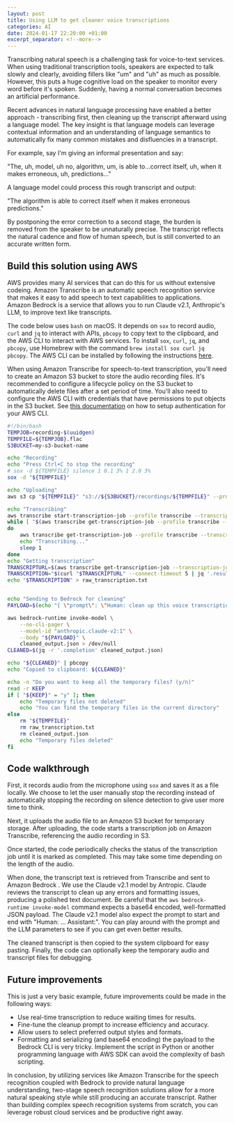 ```yaml
---
layout: post
title: Using LLM to get cleaner voice transcriptions
categories: AI
date: 2024-01-17 22:20:00 +01:00
excerpt_separator: <!--more-->
---
```

Transcribing natural speech is a challenging task for voice-to-text services. When using traditional transcription tools, speakers are expected to talk slowly and clearly, avoiding fillers like "um" and "uh" as much as possible. However, this puts a huge cognitive load on the speaker to monitor every word before it's spoken. Suddenly, having a normal conversation becomes an artificial performance.

Recent advances in natural language processing have enabled a better approach - transcribing first, then cleaning up the transcript afterward using a language model. The key insight is that language models can leverage contextual information and an understanding of language semantics to automatically fix many common mistakes and disfluencies in a transcript. 

For example, say I'm giving an informal presentation and say:

"The, uh, model, uh no, algorithm, um, is able to...correct itself, uh, when it makes erroneous, uh, predictions..." 

A language model could process this rough transcript and output: 

"The algorithm is able to correct itself when it makes erroneous predictions."
<!--more-->

By postponing the error correction to a second stage, the burden is removed from the speaker to be unnaturally precise. The transcript reflects the natural cadence and flow of human speech, but is still converted to an accurate written form.

## Build this solution using AWS

AWS provides many AI services that can do this for us without extensive codeing.  Amazon Transcribe is an automatic speech recognition service that makes it easy to add speech to text capabilities to applications. Amazon Bedrock is a service that allows you to run Claude v2.1, Anthropic's LLM, to improve text like transcripts.

The code below uses `bash` on macOS. It depends on `sox` to record audio, `curl` and `jq` to interact with APIs, `pbcopy` to copy text to the clipboard, and the AWS CLI to interact with AWS services. To install `sox`, `curl`, `jq`, and `pbcopy`, use Homebrew with the command `brew install sox curl jq pbcopy`. The AWS CLI can be installed by following the instructions [here](https://docs.aws.amazon.com/cli/latest/userguide/getting-started-install.html). 

When using Amazon Transcribe for speech-to-text transcription, you'll need to create an Amazon S3 bucket to store the audio recording files. It's recommended to configure a lifecycle policy on the S3 bucket to automatically delete files after a set period of time. You'll also need to configure the AWS CLI with credentials that have permissions to put objects in the S3 bucket. See [this documentation](https://docs.aws.amazon.com/cli/latest/userguide/cli-chap-authentication.html) on how to setup authentication for your AWS CLI.

```bash
#!/bin/bash
TEMPJOB=recording-$(uuidgen)
TEMPFILE=${TEMPJOB}.flac
S3BUCKET=my-s3-bucket-name

echo "Recording"
echo "Press Ctrl+C to stop the recording"
# sox -d ${TEMPFILE} silence 1 0.1 3% 1 2.0 3%
sox -d "${TEMPFILE}"

echo "Uploading"
aws s3 cp "${TEMPFILE}" "s3://${S3BUCKET}/recordings/${TEMPFILE}" --profile transcribe

echo "Transcribing"
aws transcribe start-transcription-job --profile transcribe --transcription-job-name "${TEMPJOB}" --media "MediaFileUri=s3://${S3BUCKET}/recordings/${TEMPFILE}" --language-code=en-US --no-cli-pager
while [ "$(aws transcribe get-transcription-job --profile transcribe --transcription-job-name "${TEMPJOB}" --query "TranscriptionJob.TranscriptionJobStatus" --output text)" = "IN_PROGRESS" ];
do 
	aws transcribe get-transcription-job --profile transcribe --transcription-job-name "${TEMPJOB}" --query "TranscriptionJob.TranscriptionJobStatus" --output text --no-cli-pager
	echo "Transcribing..."
	sleep 1
done
echo "Getting transcription"
TRANSCRIPTURL=$(aws transcribe get-transcription-job --transcription-job-name "${TEMPJOB}" --profile transcribe | jq '.TranscriptionJob.Transcript.TranscriptFileUri' --raw-output)
TRANSCRIPTION="$(curl "$TRANSCRIPTURL" --connect-timeout 5 | jq '.results.transcripts[0].transcript' --raw-output)"
echo "$TRANSCRIPTION" > raw_transcription.txt


echo "Sending to Bedrock for cleaning"
PAYLOAD=$(echo "{ \"prompt\": \"Human: clean up this voice transcription. Remove any filler words, typos and correct any words that is not in the context. If I correct myself, only include the corrected version. Only output the cleaned transcript, do not say anything like 'Here is the cleaned up transcript' in the beginning. Transcript start after the '---' line.\n---\n${TRANSCRIPTION}\n\nAssistant: \", \"max_tokens_to_sample\": 2048, \"temperature\": 1.0, \"top_k\": 250, \"top_p\": 1, \"stop_sequences\": [ \"\\n\\nHuman:\" ], \"anthropic_version\": \"bedrock-2023-05-31\" }" | base64)

aws bedrock-runtime invoke-model \
	--no-cli-pager \
	--model-id "anthropic.claude-v2:1" \
	--body "${PAYLOAD}" \
	cleaned_output.json > /dev/null
CLEANED=$(jq -r '.completion' cleaned_output.json)

echo "${CLEANED}" | pbcopy
echo "Copied to clipboard: ${CLEANED}"

echo -n "Do you want to keep all the temporary files? (y/n)"
read -r KEEP
if [ "${KEEP}" = "y" ]; then
	echo "Temporary files not deleted"
	echo "You can find the temporary files in the current directory"
else
	rm "${TEMPFILE}"
	rm raw_transcription.txt
	rm cleaned_output.json
	echo "Temporary files deleted"
fi
```

## Code walkthrough
First, it records audio from the microphone using `sox` and saves it as a file locally. We choose to let the user manually stop the recording instead of automatically stopping the recording on silence detection to give user more time to think.

Next, it uploads the audio file to an Amazon S3 bucket for temporary storage. After uploading, the code starts a transcription job on Amazon Transcribe, referencing the audio recording in S3.

Once started, the code periodically checks the status of the transcription job until it is marked as completed. This may take some time depending on the length of the audio. 

When done, the transcript text is retrieved from Transcribe and sent to Amazon Bedrock . We use the Claude v2.1 model by Antropic. Claude reviews the transcript to clean up any errors and formatting issues, producing a polished text document. Be careful that the `aws bedrock-runtime invoke-model` command expects a base64 encoded, well-formatted JSON payload. The Claude v2.1 model also expect the prompt to start and end with "Human: ... Assistant:". You can play around with the prompt and the LLM parameters to see if you can get even better results. 

The cleaned transcript is then copied to the system clipboard for easy pasting. Finally, the code can optionally keep the temporary audio and transcript files for debugging.

## Future improvements
This is just a very basic example, future improvements could be made in the following ways:

* Use real-time transcription to reduce waiting times for results.
* Fine-tune the cleanup prompt to increase efficiency and accuracy. 
* Allow users to select preferred output styles and formats.
* Formatting and serializing (and base64 encoding) the payload to the Bedrock CLI is very tricky. Implement the script in Python or another programming language with AWS SDK can avoid the complexity of bash scripting.

In conclusion, by utilizing services like Amazon Transcribe for the speech recognition coupled with Bedrock to provide natural language understanding, two-stage speech recognition solutions allow for a more natural speaking style while still producing an accurate transcript. Rather than building complex speech recognition systems from scratch, you can leverage robust cloud services and be productive right away.

